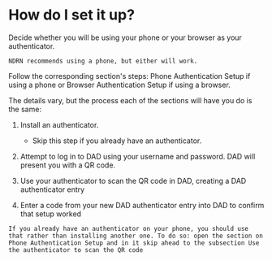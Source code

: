 # How do I set it up?

Decide whether you will be using your phone or your browser as your authenticator.

```admonish info
NDRN recommends using a phone, but either will work.
```

Follow the corresponding section's steps: Phone Authentication Setup if using a phone or Browser Authentication Setup if using a browser.

The details vary, but the process each of the sections will have you do is the same:

1. Install an authenticator.

    * Skip this step if you already have an authenticator.

2. Attempt to log in to DAD using your username and password. DAD will present you with a QR code.

3. Use your authenticator to scan the QR code in DAD, creating a DAD authenticator entry

4. Enter a code from your new DAD authenticator entry into DAD to confirm that setup worked

```admonish
If you already have an authenticator on your phone, you should use that rather than installing another one. To do so: open the section on Phone Authentication Setup and in it skip ahead to the subsection Use the authenticator to scan the QR code 
```

